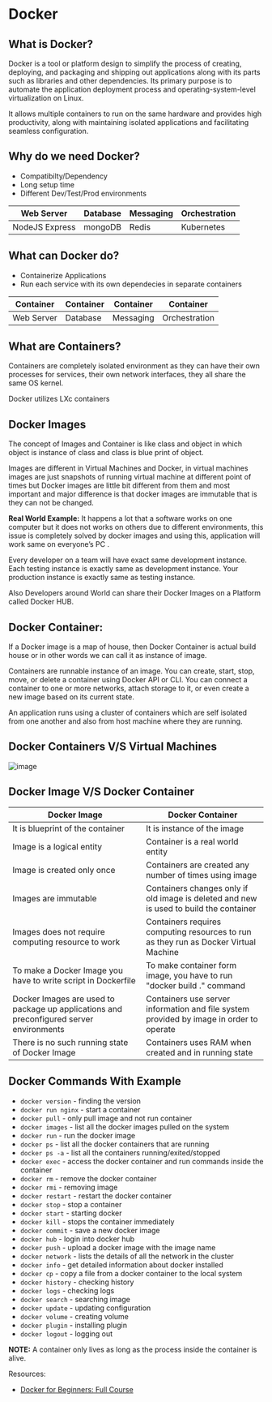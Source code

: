 # Docker

## What is Docker?
Docker is a tool or platform design to simplify the process of creating, deploying, and packaging and shipping out applications along with its parts such as libraries and other dependencies. Its primary purpose is to automate the application deployment process and operating-system-level virtualization on Linux. 

It allows multiple containers to run on the same hardware and provides high productivity, along with maintaining isolated applications and facilitating seamless configuration.

## Why do we need Docker?
- Compatibilty/Dependency
- Long setup time
- Different Dev/Test/Prod environments

| Web Server | Database | Messaging | Orchestration |
| ---------- | -------- | --------- | ------------- |
| NodeJS Express | mongoDB | Redis | Kubernetes |


## What can Docker do?
- Containerize Applications
- Run each service with its own dependecies in separate containers

| Container | Container | Container | Container |
| --------- | --------- | --------- | --------- |
| Web Server | Database | Messaging | Orchestration |

## What are Containers?
Containers are completely isolated environment as they can have their own processes for services, their own network interfaces, they all share the same OS kernel.

Docker utilizes LXc containers

## Docker Images
The concept of Images and Container is like class and object in which object is instance of class and class is blue print of object. <br/>

Images are different in Virtual Machines and Docker, in virtual machines images are just snapshots of running virtual machine at different point of times but Docker images are little bit different from them and most important and major difference is that docker images are immutable that is they can not be changed.

**Real World Example:**
It happens a lot that a software works on one computer but it does not works on others due to different environments, this issue is completely solved by docker images and using this, application will work same on everyone’s PC . <br/>

Every developer on a team will have exact same development instance. Each testing instance is exactly same as development instance. Your production instance is exactly same as testing instance. <br/>

Also Developers around World can share their Docker Images on a Platform called Docker HUB.

## Docker Container:
If a Docker image is a map of house, then Docker Container is actual build house or in other words we can call it as instance of image.

Containers are runnable instance of an image. You can create, start, stop, move, or delete a container using Docker API or CLI. You can connect a container to one or more networks, attach storage to it, or even create a new image based on its current state.

An application runs using a cluster of containers which are self isolated from one another and also from host machine where they are running.

## Docker Containers V/S Virtual Machines
![image](https://user-images.githubusercontent.com/74575612/155124921-fd003638-3585-450d-9890-4b14fad0cdfb.png)

## Docker Image V/S Docker Container

| Docker Image | Docker Container |
| ------------ | ---------------- |
| It is blueprint of the container | It is instance of the image |
| Image is a logical entity | Container is a real world entity |
| Image is created only once | Containers are created any number of times using image |
| Images are immutable | Containers changes only if old image is deleted and new is used to build the container |
| Images does not require computing resource to work | Containers requires computing resources to run as they run as Docker Virtual Machine |
| To make a Docker Image you have to write script in Dockerfile | To make container form image, you have to run "docker build ." command |
| Docker Images are used to package up applications and preconfigured server environments | Containers use server information and file system provided by image in order to operate |
| There is no such running state of Docker Image | Containers uses RAM when created and in running state |

## Docker Commands With Example

- `docker version` - finding the version
- `docker run nginx` - start a container
- `docker pull` - only pull image and not run container
- `docker images` - list all the docker images pulled on the system
- `docker run` - run the docker image
- `docker ps` - list all the docker containers that are running
- `docker ps -a` - list all the containers running/exited/stopped
- `docker exec` - access the docker container and run commands inside the container
- `docker rm` - remove the docker container
- `docker rmi` - removing image
- `docker restart` - restart the docker container
- `docker stop` - stop a container
- `docker start` - starting docker
- `docker kill` - stops the container immediately
- `docker commit` - save a new docker image
- `docker hub` - login into docker hub
- `docker push` - upload a docker image with the image name
- `docker network` - lists the details of all the network in the cluster
- `docker info` - get detailed information about docker installed
- `docker cp` - copy a file from a docker container to the local system
- `docker history` - checking history
- `docker logs` - checking logs
- `docker search` - searching image
- `docker update` - updating configuration
- `docker volume` - creating volume
- `docker plugin` - installing plugin
- `docker logout` - logging out

**NOTE:** A container only lives as long as the process inside the container is alive.

Resources:
- [Docker for Beginners: Full Course](https://www.youtube.com/watch?v=zJ6WbK9zFpI)